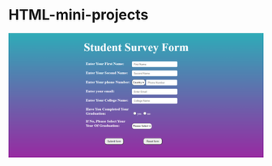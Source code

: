 # HTML-mini-projects

![test](https://github.com/JasveerKaur129/HTML-mini-projects/blob/main/Survey%20Form/survey.png)
